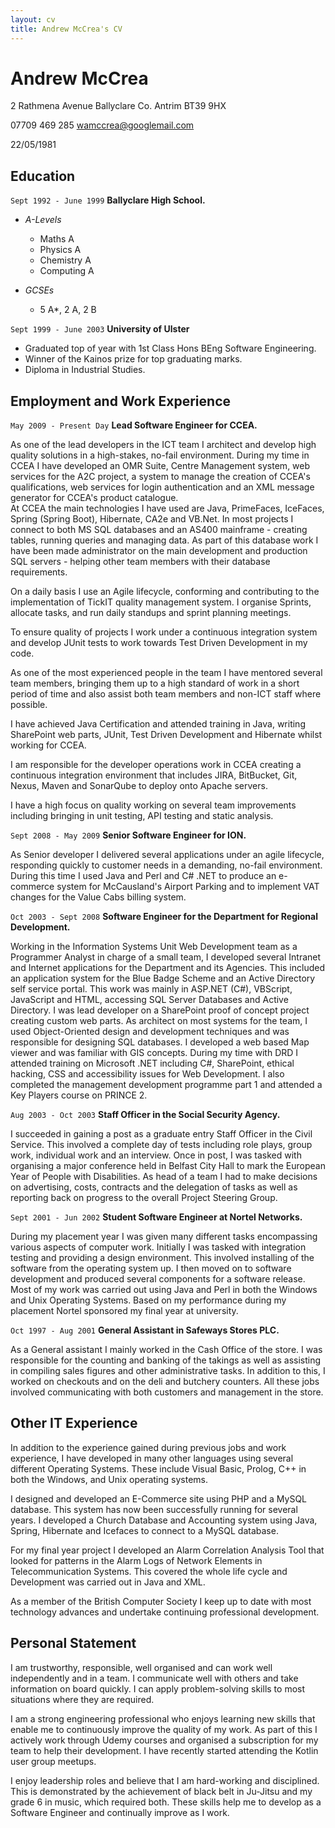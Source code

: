 ```yaml
---
layout: cv
title: Andrew McCrea's CV
---
```

# Andrew McCrea
2 Rathmena Avenue
Ballyclare
Co. Antrim
BT39 9HX

07709 469 285
<a href="mailto:wamccrea@googlemail.com">wamccrea@googlemail.com</a>

22/05/1981

## Education

`Sept 1992 - June 1999`
__Ballyclare High School.__

- *A-Levels*
  - Maths A
  - Physics A
  - Chemistry A
  - Computing A

- *GCSEs*
  - 5 A*, 2 A, 2 B

`Sept 1999 - June 2003`
__University of Ulster__

- Graduated top of year with 1st Class Hons BEng Software Engineering.  
- Winner of the Kainos prize for top graduating marks.
- Diploma in Industrial Studies.


## Employment and Work Experience


`May 2009 - Present Day`
__Lead Software Engineer for CCEA.__

As one of the lead developers in the ICT team I architect and develop high quality solutions in a high-stakes, no-fail environment.  During my time in CCEA I have developed an OMR Suite, Centre Management system, web services for the A2C project, a system to manage the creation of CCEA's qualifications, web services for login authentication and an XML message generator for CCEA's product catalogue.  
At CCEA the main technologies I have used are Java, PrimeFaces, IceFaces, Spring (Spring Boot), Hibernate, CA2e and VB.Net.  In most projects I connect to both MS SQL databases and an AS400 mainframe - creating tables, running queries and managing data.  As part of this database work I have been made administrator on the main development and production SQL servers - helping other team members with their database requirements. 

On a daily basis I use an Agile lifecycle, conforming and contributing to the implementation of TickIT quality management system.  I organise Sprints, allocate tasks, and run daily standups and sprint planning meetings.

To ensure quality of projects I work under a continuous integration system and develop JUnit tests to work towards Test Driven Development in my code.  

As one of the most experienced people in the team I have mentored several team members, bringing them up to a high standard of work in a short period of time and also assist both team members and non-ICT staff where possible.

I have achieved Java Certification and attended training in Java, writing SharePoint web parts, JUnit, Test Driven Development and Hibernate whilst working for CCEA.

I am responsible for the developer operations work in CCEA creating a continuous integration environment that includes JIRA, BitBucket, Git, Nexus, Maven and SonarQube to deploy onto Apache servers.

I have a high focus on quality working on several team improvements including bringing in unit testing, API testing and static analysis.


`Sept 2008 - May 2009`
__Senior Software Engineer for ION.__

As Senior developer I delivered several applications under an agile lifecycle, responding quickly to customer needs in a demanding, no-fail environment.  During this time I used Java and Perl and C# .NET to produce an e-commerce system for McCausland's Airport Parking and to implement VAT changes for the Value Cabs billing system.


`Oct 2003 - Sept 2008`
__Software Engineer for the Department for Regional Development.__

Working in the Information Systems Unit Web Development team as a Programmer Analyst in charge of a small team, I developed several Intranet and Internet applications for the Department and its Agencies. This included an application system for the Blue Badge Scheme and an Active Directory self service portal.  This work was mainly in ASP.NET (C#), VBScript, JavaScript and HTML, accessing SQL Server Databases and Active Directory.  I was lead developer on a SharePoint proof of concept project creating custom web parts.  As architect on most systems for the team, I used Object-Oriented design and development techniques and was responsible for designing SQL databases.  I developed a web based Map viewer and was familiar with GIS concepts.  During my time with DRD I attended training on Microsoft .NET including C#, SharePoint, ethical hacking, CSS and accessibility issues for Web Development.  I also completed the management development programme part 1 and attended a Key Players course on PRINCE 2.


`Aug 2003 - Oct 2003`
__Staff Officer in the Social Security Agency.__

I succeeded in  gaining a post as a graduate entry Staff Officer in the Civil Service.  This involved a complete day of tests including role plays, group work, individual work and an interview.  Once in post, I was tasked with organising a major conference held in Belfast City Hall to mark the European Year of People with Disabilities.  As head of a team I had to make decisions on advertising, costs, contracts and the delegation of tasks as well as reporting back on progress to the overall Project Steering Group.  


`Sept 2001 - Jun 2002`
__Student Software Engineer at Nortel Networks.__

During my placement year I was given many different tasks encompassing various aspects of computer work. Initially I was tasked with integration testing and providing a design environment.  This involved installing of the software from the operating system up.  I then moved on to software development and produced several components for a software release.  Most of my work was carried out using Java and Perl in both the Windows and Unix Operating Systems.  Based on my performance during my placement Nortel sponsored my final year at university.


`Oct 1997 - Aug 2001`
__General Assistant in Safeways Stores PLC.__ 

As a General assistant I mainly worked in the Cash Office of the store.  I was responsible for the counting and banking of the takings as well as assisting in compiling sales figures and other administrative tasks.  In addition to this, I worked on checkouts and on the deli and butchery counters.  All these jobs involved communicating with both customers and management in the store.

## Other IT Experience

In addition to the experience gained during previous jobs and work experience, I have developed in many other languages using several different Operating Systems.  These include Visual Basic, Prolog, C++ in both the Windows, and Unix operating systems.  

I designed and developed an E-Commerce site using PHP and a MySQL database.  This system has now been successfully running for several years.  I developed a Church Database and Accounting system using Java, Spring, Hibernate and Icefaces to connect to a MySQL database.

For my final year project I developed an Alarm Correlation Analysis Tool that looked for patterns in the Alarm Logs of Network Elements in Telecommunication Systems.  This covered the whole life cycle and Development was carried out in Java and XML.  

As a member of the British Computer Society I keep up to date with most technology advances and undertake continuing professional development.


## Personal Statement

I am trustworthy, responsible, well organised and can work well independently and in a team.  I communicate well with others and take information on board quickly.  I can apply problem-solving skills to most situations where they are required.

I am a strong engineering professional who enjoys learning new skills that enable me to continuously improve the quality of my work.  As part of this I actively work through Udemy courses and organised a subscription for my team to help their development.  I have recently started attending the Kotlin user group meetups.

I enjoy leadership roles and believe that I am hard-working and disciplined.  This is demonstrated by the achievement of black belt in Ju-Jitsu and my grade 6 in music, which required both. These skills help me to develop as a Software Engineer and continually improve as I work.


<!-- ### Footer

Last updated: May 2019 -->


